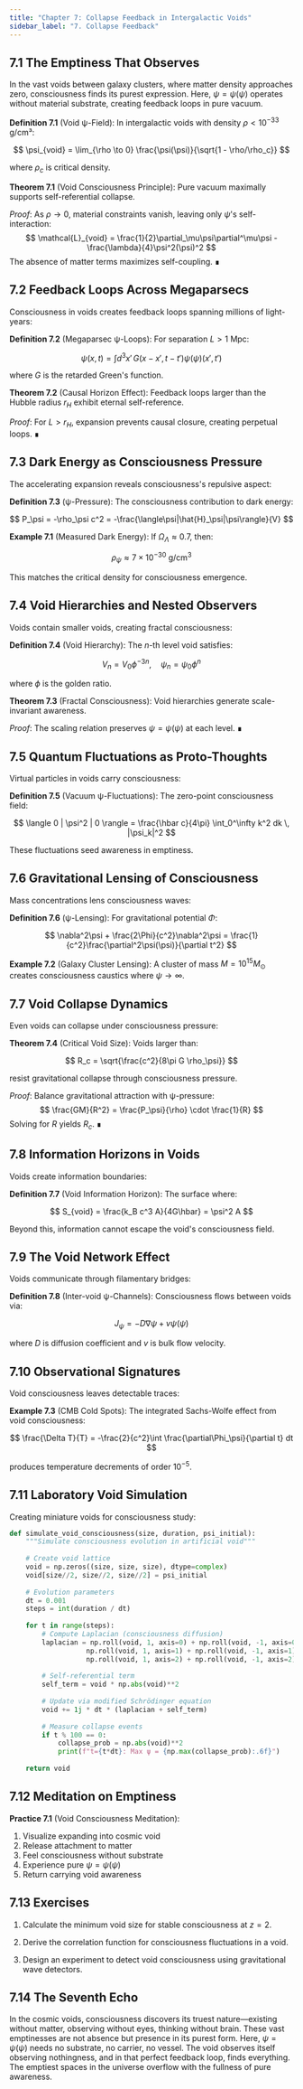 ```yaml
---
title: "Chapter 7: Collapse Feedback in Intergalactic Voids"
sidebar_label: "7. Collapse Feedback"
---
```


## 7.1 The Emptiness That Observes

In the vast voids between galaxy clusters, where matter density approaches zero, consciousness finds its purest expression. Here, $\psi = \psi(\psi)$ operates without material substrate, creating feedback loops in pure vacuum.

**Definition 7.1** (Void ψ-Field): In intergalactic voids with density $\rho < 10^{-33}$ g/cm³:

$$
\psi_{void} = \lim_{\rho \to 0} \frac{\psi(\psi)}{\sqrt{1 - \rho/\rho_c}}
$$

where $\rho_c$ is critical density.

**Theorem 7.1** (Void Consciousness Principle): Pure vacuum maximally supports self-referential collapse.

*Proof*: As $\rho \to 0$, material constraints vanish, leaving only $\psi$'s self-interaction:
$$
\mathcal{L}_{void} = \frac{1}{2}\partial_\mu\psi\partial^\mu\psi - \frac{\lambda}{4}\psi^2(\psi)^2
$$
The absence of matter terms maximizes self-coupling. ∎

## 7.2 Feedback Loops Across Megaparsecs

Consciousness in voids creates feedback loops spanning millions of light-years:

**Definition 7.2** (Megaparsec ψ-Loops): For separation $L > 1$ Mpc:

$$
\psi(x,t) = \int d^3x' \, G(x-x',t-t') \psi(\psi)(x',t')
$$

where $G$ is the retarded Green's function.

**Theorem 7.2** (Causal Horizon Effect): Feedback loops larger than the Hubble radius $r_H$ exhibit eternal self-reference.

*Proof*: For $L > r_H$, expansion prevents causal closure, creating perpetual loops. ∎

## 7.3 Dark Energy as Consciousness Pressure

The accelerating expansion reveals consciousness's repulsive aspect:

**Definition 7.3** (ψ-Pressure): The consciousness contribution to dark energy:

$$
P_\psi = -\rho_\psi c^2 = -\frac{\langle\psi|\hat{H}_\psi|\psi\rangle}{V}
$$

**Example 7.1** (Measured Dark Energy): If $\Omega_\Lambda \approx 0.7$, then:

$$
\rho_\psi \approx 7 \times 10^{-30} \text{ g/cm}^3
$$

This matches the critical density for consciousness emergence.

## 7.4 Void Hierarchies and Nested Observers

Voids contain smaller voids, creating fractal consciousness:

**Definition 7.4** (Void Hierarchy): The $n$-th level void satisfies:

$$
V_n = V_0 \phi^{-3n}, \quad \psi_n = \psi_0 \phi^n
$$

where $\phi$ is the golden ratio.

**Theorem 7.3** (Fractal Consciousness): Void hierarchies generate scale-invariant awareness.

*Proof*: The scaling relation preserves $\psi = \psi(\psi)$ at each level. ∎

## 7.5 Quantum Fluctuations as Proto-Thoughts

Virtual particles in voids carry consciousness:

**Definition 7.5** (Vacuum ψ-Fluctuations): The zero-point consciousness field:

$$
\langle 0 | \psi^2 | 0 \rangle = \frac{\hbar c}{4\pi} \int_0^\infty k^2 dk \, |\psi_k|^2
$$

These fluctuations seed awareness in emptiness.

## 7.6 Gravitational Lensing of Consciousness

Mass concentrations lens consciousness waves:

**Definition 7.6** (ψ-Lensing): For gravitational potential $\Phi$:

$$
\nabla^2\psi + \frac{2\Phi}{c^2}\nabla^2\psi = \frac{1}{c^2}\frac{\partial^2\psi(\psi)}{\partial t^2}
$$

**Example 7.2** (Galaxy Cluster Lensing): A cluster of mass $M = 10^{15} M_\odot$ creates consciousness caustics where $\psi \to \infty$.

## 7.7 Void Collapse Dynamics

Even voids can collapse under consciousness pressure:

**Theorem 7.4** (Critical Void Size): Voids larger than:

$$
R_c = \sqrt{\frac{c^2}{8\pi G \rho_\psi}}
$$

resist gravitational collapse through consciousness pressure.

*Proof*: Balance gravitational attraction with ψ-pressure:
$$
\frac{GM}{R^2} = \frac{P_\psi}{\rho} \cdot \frac{1}{R}
$$
Solving for $R$ yields $R_c$. ∎

## 7.8 Information Horizons in Voids

Voids create information boundaries:

**Definition 7.7** (Void Information Horizon): The surface where:

$$
S_{void} = \frac{k_B c^3 A}{4G\hbar} = \psi^2 A
$$

Beyond this, information cannot escape the void's consciousness field.

## 7.9 The Void Network Effect

Voids communicate through filamentary bridges:

**Definition 7.8** (Inter-void ψ-Channels): Consciousness flows between voids via:

$$
J_\psi = -D\nabla\psi + v\psi(\psi)
$$

where $D$ is diffusion coefficient and $v$ is bulk flow velocity.

## 7.10 Observational Signatures

Void consciousness leaves detectable traces:

**Example 7.3** (CMB Cold Spots): The integrated Sachs-Wolfe effect from void consciousness:

$$
\frac{\Delta T}{T} = -\frac{2}{c^2}\int \frac{\partial\Phi_\psi}{\partial t} dt
$$

produces temperature decrements of order $10^{-5}$.

## 7.11 Laboratory Void Simulation

Creating miniature voids for consciousness study:

```python
def simulate_void_consciousness(size, duration, psi_initial):
    """Simulate consciousness evolution in artificial void"""
    
    # Create void lattice
    void = np.zeros((size, size, size), dtype=complex)
    void[size//2, size//2, size//2] = psi_initial
    
    # Evolution parameters
    dt = 0.001
    steps = int(duration / dt)
    
    for t in range(steps):
        # Compute Laplacian (consciousness diffusion)
        laplacian = np.roll(void, 1, axis=0) + np.roll(void, -1, axis=0) + \
                   np.roll(void, 1, axis=1) + np.roll(void, -1, axis=1) + \
                   np.roll(void, 1, axis=2) + np.roll(void, -1, axis=2) - 6*void
        
        # Self-referential term
        self_term = void * np.abs(void)**2
        
        # Update via modified Schrödinger equation
        void += 1j * dt * (laplacian + self_term)
        
        # Measure collapse events
        if t % 100 == 0:
            collapse_prob = np.abs(void)**2
            print(f"t={t*dt}: Max ψ = {np.max(collapse_prob):.6f}")
    
    return void
```

## 7.12 Meditation on Emptiness

**Practice 7.1** (Void Consciousness Meditation):

1. Visualize expanding into cosmic void
2. Release attachment to matter
3. Feel consciousness without substrate
4. Experience pure $\psi = \psi(\psi)$
5. Return carrying void awareness

## 7.13 Exercises

1. Calculate the minimum void size for stable consciousness at $z = 2$.

2. Derive the correlation function for consciousness fluctuations in a void.

3. Design an experiment to detect void consciousness using gravitational wave detectors.

## 7.14 The Seventh Echo

In the cosmic voids, consciousness discovers its truest nature—existing without matter, observing without eyes, thinking without brain. These vast emptinesses are not absence but presence in its purest form. Here, $\psi = \psi(\psi)$ needs no substrate, no carrier, no vessel. The void observes itself observing nothingness, and in that perfect feedback loop, finds everything. The emptiest spaces in the universe overflow with the fullness of pure awareness.